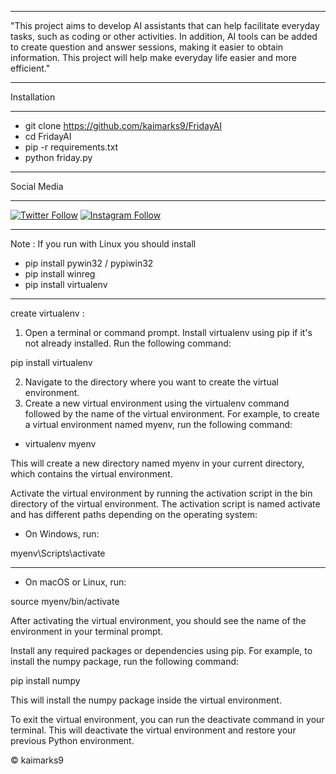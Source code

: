 *** 

"This project aims to develop AI assistants that can help facilitate everyday tasks, such as coding or other activities. In addition, AI tools can be added to create question and answer sessions, making it easier to obtain information. This project will help make everyday life easier and more efficient."


*** 

Installation

*** 

* git clone https://github.com/kaimarks9/FridayAI
* cd FridayAI
* pip -r requirements.txt
* python friday.py

---

Social Media

*** 
[![Twitter Follow](https://img.shields.io/twitter/follow/kaimarkss?style=social)](https://twitter.com/kaimarkss)
[![Instagram Follow](https://img.shields.io/twitter/follow/kaimarks9?logo=instagram&style=social)](https://instagram.com/kaimarks9)

*** 

Note : If you run with Linux you should install 


* pip install pywin32 / pypiwin32
* pip install winreg
* pip install virtualenv

***

create virtualenv :

1. Open a terminal or command prompt.
Install virtualenv using pip if it's not already installed. Run the following command:

pip install virtualenv

2. Navigate to the directory where you want to create the virtual environment.
3. Create a new virtual environment using the virtualenv command followed by the name of the virtual 
environment. 
For example, to create a virtual environment named myenv, run the following command:

* virtualenv myenv

This will create a new directory named myenv in your current directory, which contains the virtual environment.

Activate the virtual environment by running the activation script in the bin directory of the virtual environment. The activation script is named activate and has different paths depending on the operating system:

* On Windows, run:

myenv\Scripts\activate

---

* On macOS or Linux, run:

source myenv/bin/activate

After activating the virtual environment, you should see the name of the environment in your terminal prompt.

Install any required packages or dependencies using pip. For example, to install the numpy package, run the following command:

pip install numpy

This will install the numpy package inside the virtual environment.

To exit the virtual environment, you can run the deactivate command in your terminal. This will deactivate the virtual environment and restore your previous Python environment.





&copy; kaimarks9

